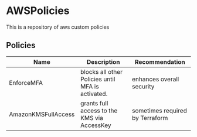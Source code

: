 # AWSPolicies
This is a repository of aws custom policies

## Policies

| Name                | Description                                       | Recommendation                  |
|---------------------|---------------------------------------------------|---------------------------------|
| EnforceMFA          | blocks all other Policies until MFA is activated. | enhances overall security       |
| AmazonKMSFullAccess | grants full access to the KMS via AccessKey       | sometimes required by Terraform |
